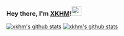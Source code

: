 ### Hey there, I'm [XKHM](https://xkhm.net)!<img src="https://media.giphy.com/media/hvRJCLFzcasrR4ia7z/giphy.gif" width="25px">

[![xkhm's github stats](https://github-readme-stats.vercel.app/api?username=yukiyukixing&theme=dark&show_icons=true)](https://github.com/yukiyukixing)
[![xkhm's github stats](https://github-readme-stats.vercel.app/api/pin/?username=yukiyukixing&repo=Learn&theme=dark)](https://github.com/yukiyukixing/Learn)
